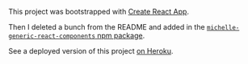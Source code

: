 This project was bootstrapped with [Create React App](https://github.com/facebookincubator/create-react-app).

Then I deleted a bunch from the README and added in the [`michelle-generic-react-components` npm package](https://github.com/mnfmnfm/generic-react-components).

See a deployed version of this project [on Heroku](https://joyfulthing.herokuapp.com).
